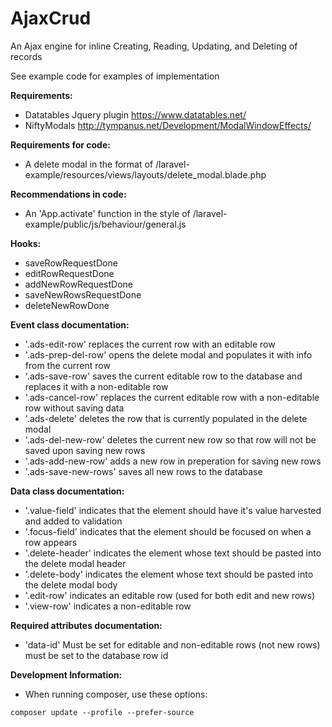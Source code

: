 # AjaxCrud
An Ajax engine for inline Creating, Reading, Updating, and Deleting of records

See example code for examples of implementation

**Requirements:**
* Datatables Jquery plugin https://www.datatables.net/
* NiftyModals http://tympanus.net/Development/ModalWindowEffects/

**Requirements for code:**
* A delete modal in the format of /laravel-example/resources/views/layouts/delete_modal.blade.php

**Recommendations in code:**
- An 'App.activate' function in the style of /laravel-example/public/js/behaviour/general.js

**Hooks:**
- saveRowRequestDone
- editRowRequestDone
- addNewRowRequestDone
- saveNewRowsRequestDone
- deleteNewRowDone

**Event class documentation:**
- '.ads-edit-row' replaces the current row with an editable row
- '.ads-prep-del-row' opens the delete modal and populates it with info from the current row
- '.ads-save-row' saves the current editable row to the database and replaces it with a non-editable row
- '.ads-cancel-row' replaces the current editable row with a non-editable row without saving data
- '.ads-delete' deletes the row that is currently populated in the delete modal
- '.ads-del-new-row' deletes the current new row so that row will not be saved upon saving new rows
- '.ads-add-new-row' adds a new row in preperation for saving new rows
- '.ads-save-new-rows' saves all new rows to the database
    
**Data class documentation:**
- '.value-field' indicates that the element should have it's value harvested and added to validation
- '.focus-field' indicates that the element should be focused on when a row appears
- '.delete-header' indicates the element whose text should be pasted into the delete modal header
- '.delete-body' indicates the element whose text should be pasted into the delete modal body
- '.edit-row' indicates an editable row (used for both edit and new rows)
- '.view-row' indicates a non-editable row

**Required attributes documentation:**
- 'data-id' Must be set for editable and non-editable rows (not new rows) must be set to the database row id

**Development Information:**
- When running composer, use these options:
```
composer update --profile --prefer-source
```

